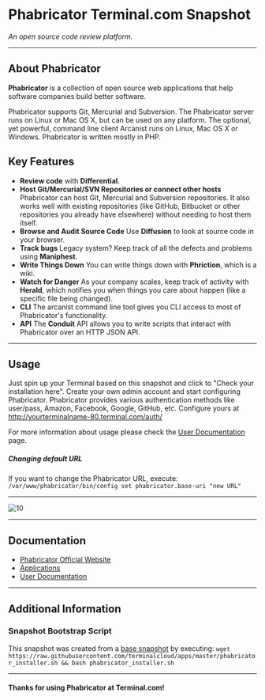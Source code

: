 # **Phabricator** Terminal.com Snapshot

*An open source code review platform.*

---

## About Phabricator

**Phabricator** is a collection of open source web applications that help software companies build better software.

Phabricator supports Git, Mercurial and Subversion. The Phabricator server runs on Linux or Mac OS X, but can be used on any platform. 
The optional, yet powerful, command line client Arcanist runs on Linux, Mac OS X or Windows. Phabricator is written mostly in PHP.

## Key Features

- **Review code** with **Differential**.
- **Host Git/Mercurial/SVN Repositories or connect other hosts**
Phabricator can host Git, Mercurial and Subversion repositories. It also works well with existing repositories (like GitHub, Bitbucket or other repositories you already have elsewhere) without needing to host them itself.
- **Browse and Audit Source Code**
Use **Diffusion** to look at source code in your browser.
- **Track bugs**
Legacy system? Keep track of all the defects and problems using **Maniphest**.
- **Write Things Down**
You can write things down with **Phriction**, which is a wiki.
- **Watch for Danger**
As your company scales, keep track of activity with **Herald**, which notifies you when things you care about happen (like a specific file being changed).
- **CLI**
The arcanist command line tool gives you CLI access to most of Phabricator's functionality.
- **API**
The **Conduit** API allows you to write scripts that interact with Phabricator over an HTTP JSON API.


---

## Usage

Just spin up your Terminal based on this snapshot and click to "Check your installation here".
Create your own admin account and start configuring Phabricator.
Phabricator provides various authentication methods like user/pass, Amazon, Facebook, Google, GitHub, etc. Configure yours at http://yourterminalname-80.terminal.com/auth/

For more information about usage please check the [User Documentation](http://www.phabricator.com/docs/phabricator/) page.

##### Changing default URL

If you want to change the Phabricator URL, execute: `/var/www/phabricator/bin/config set phabricator.base-uri "new URL"`

---

![10](http://phabricator.org/images/phabricator//hero.png)

---

## Documentation

- [Phabricator Official Website](http://phabricator.org/)
- [Applications](http://phabricator.org/applications/)
- [User Documentation](http://www.phabricator.com/docs/phabricator/)

---

## Additional Information

### Snapshot Bootstrap Script

This snapshot was created from a [base snapshot](https://www.terminal.com/tiny/FzpHiTXG1K) by executing:
`wget https://raw.githubusercontent.com/terminalcloud/apps/master/phabricator_installer.sh && bash phabricator_installer.sh`


---

#### Thanks for using Phabricator at Terminal.com!
